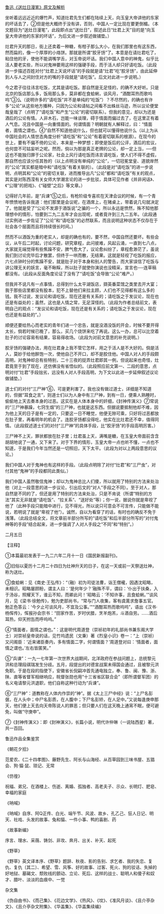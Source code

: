 [鲁迅《送灶日漫笔》原文及解析](https://www.vrrw.net/wx/7572.html)

坐听着远远近近的爆竹声，知道灶君先生们都在陆续上天，向玉皇大帝讲他的东家的坏话去了，②但是他大概终于没有讲，否则，中国人一定比现在要更倒楣。（本文题目为“送灶日漫笔”，此段即点出“送灶日”，叙述此日“灶君上天”目的是“向玉皇大帝讲他的东家的坏话”，为后文进一步叙述做铺垫。）

灶君升天的那日，街上还卖着一种糖，有柑子那么大小，在我们那里也有这东西，然而扁的，像一个厚厚的小烙饼。那就是所谓“胶牙饧”了。本意是在请灶君吃了，粘住他的牙，使他不能调嘴学舌，对玉帝说坏话。我们中国人意中的神鬼，似乎比活人要老实些，所以对鬼神要用这样的强硬手段，而于活人却只好请吃饭。（此段进一步描述百姓对付“灶君上天说坏话”的手段就是请“灶君”吃“胶牙饧”，由此延伸到人与人之间封住对方的嘴的手段就是“请吃饭”。后文对此进一步说明。）



今之君子往往讳言吃饭，尤其是请吃饭。那自然是无足怪的，的确不大好听。只是北京的饭店那么多，饭局那么多，莫非都在食蛤蜊，谈风月，“酒酣耳热而歌呜呜”③么（说明许多的“请吃饭”并不是单纯的“吃饭”）？不尽然的，的确也有许多“公论”从这些地方播种，只因为公论和请帖之间看不出蛛丝马迹，所以议论便堂哉皇哉了（点明了“请吃饭”和产生“公论”的密切联系）。但我的意见，却以为还是酒后的公论有情。人非木石，岂能一味谈理，碍于情面而偏过去了，在这里正有着人气息。况且中国是一向重情面的。何谓情面？明朝就有人解释过，曰：“情面者，面情之谓也。④”自然不知道他说什么，但也就可以懂得他说什么（以上为从中国社会的人情世态角度分析“请吃饭”和“公论”有着密切联系的根源）。在现今的世上，要有不偏不倚的公论，本来是一种梦想；即使是饭后的公评，酒后的宏议，也何尝不可姑妄听之呢。然而，倘以为那是真正老牌的公论，却一定上当，──但这也不能独归罪于公论家，社会上风行请吃饭而讳言请吃饭，使人们不得不虚假，那自然也应该分任其咎的（以上点明没有单纯的“公论”，一切冠冕堂皇、道貌岸然的“公论”其实都是暗中和“请吃饭”有着关联的）。（此段是对“请吃饭”的进一步说明，点明其和“公论”的密切关联，进而推导出凡“公论”都和“请吃饭”有关的观点，其实是对陈西滢有关女师大学潮言论的进一步批驳，具体可见作者《并非闲话》、《“公理”的把戏》、《“碰壁”之后》等文章。）

记得好几年前，是“兵谏”⑤之后，有枪阶级专喜欢在天津会议的时候，有一个青年愤愤地告诉我道：他们那里是会议呢，在酒席上，在赌桌上，带着说几句就决定了。他就是受了“公论不发源于酒饭说”之骗的一个，所以永远是愤然，殊不知他那理想中的情形，怕要到二九二五年才会出现呢，或者竟许到三九二五年。（此段通过实例进一步佐证了“公论”和“请吃饭”的必然联系，而且说明这种状态不仅存在于社会各个层面而且将持续很长时间。）

然而不以酒饭为重的老实人，却是的确也有的，要不然，中国自然还要坏。有些会议，从午后二时起，讨论问题，研究章程，此问彼难，风起云涌，一直到七八点，大家就无端觉得有些焦躁不安，脾气愈大了，议论愈纠纷了，章程愈渺茫了，虽说我们到讨论完毕后才散罢，但终于一哄而散，无结果。这就是轻视了吃饭的报应，六七点钟时分的焦躁不安，就是肚子对于本身和别人的警告，而大家误信了吃饭与讲公理无关的妖言，毫不瞅睬，所以肚子就使你演说也没精采，宣言也──连草稿都没有。（此段从反面角度论证了没有了“请吃饭”会导致“公论”难产。）

但我并不说凡有一点事情，总得到什么太平湖饭店，撷英番菜馆之类里去开大宴；我于那些店里都没有股本，犯不上替他们来拉主顾，人们也不见得都有这么多的钱。我不过说，发议论和请吃饭，现在还是有关系的；请吃饭之于发议论，现在也还是有益处的；虽然，这也是人情之常，无足深怪的。（此段为作者总结前文，表明自己的观点：“发议论和请吃饭，现在还是有关系的；请吃饭之于发议论，现在也还是有益处的”。）

顺便还要给热心而老实的青年们进一个忠告，就是没酒没饭的开会，时候不要开得太长，倘若时候已晚了，那么，买几个烧饼来吃了再说。这么一办，总可以比空着肚子的讨论容易有结果，容易得收场。（此段为对前文意思的补充说明。）

胶牙饧的强硬办法，用在灶君身上我不管它怎样，用之于活人是不大好的。倘是活人，莫妙于给他醉饱一次，使他自己不开口，却不是胶住他。中国人对人的手段颇高明，对鬼神却总有些特别，二十三夜的捉弄灶君即其一例，但说起来也奇怪，灶君竟至于到了现在，还仿佛没有省悟似的。（此段照应前文第一、二段的意思，点明对付“灶君”手段拙劣，远没有人对人手段高明，为下文以此进一步延伸叙述议论做铺垫。）

道士们的对付“三尸神”⑥，可是更利害了。我也没有做过道士，详细是不知道的，但据“耳食之言”，则道士们以为人身中有三尸神，到有一日，便乘人熟睡时，偷偷地上天去奏本身的过恶。这实在是人体本身中的奸细，《封神传演义》⑦常说的“三尸神暴躁，七窍生烟”的三尸神，也就是这东西。但据说要抵制他却不难，因为他上天的日子是有一定的，只要这一日不睡觉，他便无隙可乘，只好将过恶都放在肚子里，再看明年的机会了。连胶牙饧都没得吃，他实在比灶君还不幸，值得同情。（此段叙述道士们的对付“三尸神”的具体手段，比“胶牙饧”的手段高明厉害。）

三尸神不上天，罪状都放在肚子里；灶君虽上天，满嘴是糖，在玉皇大帝面前含含胡胡地说了一通，又下来了。对于下界的情形，玉皇大帝一点也听不懂，一点也不知道，于是我们今年当然还是一切照旧，天下太平。（此段为对以上两段意思的议论。）

我们中国人对于鬼神也有这样的手段。（此段点明除了对付“灶君”和“三尸虫”，对付其他“鬼神”的手段都同此类似。）

我们中国人虽然敬信鬼神；却以为鬼神总比人们傻，所以就用了特别的方法来处治他（对上一段意思的进一步议论，引出后文的“对人”手段之不同）。至于对人，那自然是不同的了，但还是用了特别的方法来处治，只是不肯说（所谓“特别的方法”其实无非就是“请吃饭”、“拉关系”、“送好处”等）；你一说，据说你就是卑视了他了（此种手段只能暗中进行，见不得光，所以说只可意会不可言传，只能做不能说，若明说了就是“卑视了他”）。诚然，自以为看穿了的话，有时也的确反不免于浅薄。（此段总结全文，将文章前半部分所写的“请吃饭”和后半部分所写的“对付鬼神等的手段”结合起来，进一步强调了人对人手段之“不同”和“特别”。）

二月五日





【注释】

①本篇最初发表于一九二六年二月十一日《国民新报副刊》。

②旧俗以夏历十二月二十四日为灶神升天的日子，在这一天或前一天祭送灶神，称为送灶。

③食蛤蜊：见《南史·王弘传》：“（融）初为司徒法曹，诣王僧襱，因遇沈昭略，未相识。昭略屡顾盼，谓主人曰：‘是何年少？’融殊不平，谓曰：‘仆出于扶桑，入于汤谷，照耀天下，谁云不知，而卿此问！’昭略云：‘不知许事，且食蛤蜊。’”谈风月，见《梁书·徐勉传》，勉为吏部尚书，“常与门人夜集，客有虞暠求詹事五官。勉正色答云：‘今夕止可谈风月，不宜及公事。’”“酒酣耳热而歌呜呜”，语出《汉书·杨恽传》，恽报孙会宗书：“田家作苦，岁时伏腊，烹羊炮羔，斗酒自劳。……酒后耳热，仰天拊缶而呼呜呜。”

④“情面者，面情之谓也。”：这是明代周道登（崇祯初年的礼部尚书兼东阁大学士）对崇祯皇帝说的话，见竹坞遗民（文秉）著《烈皇小识》卷一：“上（崇祯）又问阁臣：‘近来诸臣奏内，多有情面二字，何谓情面？’周道登对曰：‘情面者，面情之谓也。’左右皆匿笑。”

⑤“兵谏”：一九一七年第一次世界大战期间，北洋政府在参战问题上，总统黎元洪和总理段祺瑞发生分歧。五月，段提出的对德宣战案未得国会通过，且被黎元洪免职。于是在段的指使下，安徽省长倪嗣冲首先通电独立，奉、鲁、闽、豫、浙、陕、直等省督军相继响应，皖督张勋也用“十三省省区联合会”（即所谓督军团）的名义电请黎元洪退职，他们自称这种行动为“兵谏”。

⑥“三尸神”：道教称在人体内作崇的“神”。据《太上三尸中经》说：“上尸名彭倨，在人头中；中尸名彭质，在人腹中；下尸名彭矫，在人足中。”又说每逢庚申那天，他们便上天去向天帝陈说人的罪恶；但只要人们在这天晚上通宵不眠，便可避免，叫做“守庚申”。

⑦《封神传演义》：即《封神演义》，长篇小说，明代许仲琳（一说陆西星）著，共一百回。

鲁迅作品全集鉴赏

《朝花夕拾》

范爱农、《二十四孝图》、藤野先生、阿长与山海经、从百草园到三味书屋、五猖会、狗·猫·鼠、琐记、无常

《仿徨》

祝福、弟兄、在酒楼上、伤逝、离婚、孤独者、高老夫子、示众、长明灯、肥皂、幸福的家庭

《呐喊》

《呐喊》自序、阿Q正传、白光、端午节、风波、故乡、孔乙己、狂人日记、明天、社戏、头发的故事、兔和猫、一件小事、鸭的喜剧、药

《故事新编》

序言、理水、采薇、铸剑、非攻、奔月、出关、补天、起死

《野草》

《野草》英文译本序、《野草》题辞、秋夜、影的告别、求乞者、我的失恋、复仇、复仇〔其二〕、希望、雪、风筝、好的故事、过客、死火、狗的驳诘、失掉的好地狱、墓碣文、颓败线的颤动、立论、死后、这样的战士、聪明人和傻子和奴才、腊叶、淡淡的血痕中、一觉

杂文集

《伪自由书》、《而己集》、《花边文学》、《热风》、《坟》、《准风月谈》、《且介亭杂文》、《且介亭杂文附集》、《华盖集》、《华盖集续编》

